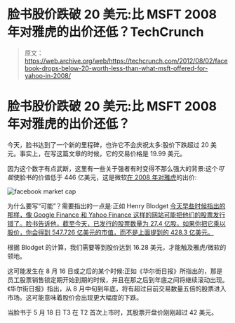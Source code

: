 # 脸书股价跌破 20 美元:比 MSFT 2008 年对雅虎的出价还低？TechCrunch

> 原文：<https://web.archive.org/web/https://techcrunch.com/2012/08/02/facebook-drops-below-20-worth-less-than-what-msft-offered-for-yahoo-in-2008/>

# 脸书股价跌破 20 美元:比 MSFT 2008 年对雅虎的出价还低？

今天，脸书达到了一个新的里程碑，也许它不会庆祝太多:股价下跌超过 20 美元。事实上，在写这篇文章的时候，它的交易价格是 19.99 美元。

因为这个数字有点武断，这里有一些关于强者有时变得不那么强大的背景:这个*可能*使脸书的价值低于 446 亿美元，这是微软[在 2008 年对雅虎](https://web.archive.org/web/20221209002911/https://beta.techcrunch.com/2008/02/01/wow-microsoft-offers-446-billion-to-acquire-yahoo/)的出价:

![](img/2253e8dfbb19ffeaaf3c25b64059f384.png "facebook market cap")

为什么要写“可能”？需要指出的一点是:正如 Henry Blodget [今天早些时候指出的那样，像 Google Finance 和 Yahoo Finance 这样的网站可能把他们的股票发行错了。脸书告诉他，截至今天，已发行的股票数量为 27.4 亿股。如果你把它乘以股价，你会得到 547.726 亿美元的市值，而不是上面提到的 428.3 亿美元。](https://web.archive.org/web/20221209002911/http://www.businessinsider.com/facebook-shares-outstanding-2012-8)

根据 Blodget 的计算，我们需要等到股价达到 16.28 美元，才能触及雅虎/微软的领地。

这可能发生在 8 月 16 日或之后的某个时候:正如《华尔街日报》所指出的，那是员工股票销售锁定期开始到期的时候，并且在那之后到年底之间将继续滚动出现。《华尔街日报》指出，从 8 月中旬到年底，将有超过目前交易数量五倍的股票进入市场。这可能意味着股价会出现更大幅度的下跌。

当脸书于 5 月 18 日 T3 在 T2 首次上市时，其股票开盘价刚刚超过 42 美元。